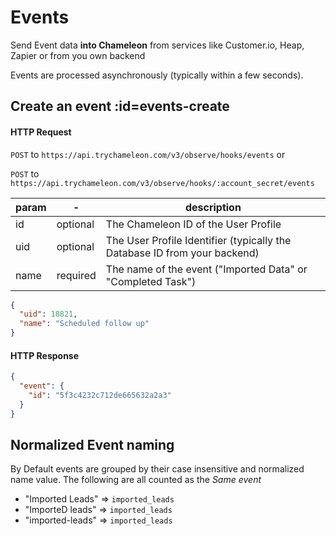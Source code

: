 # Events

Send Event data **into Chameleon** from services like Customer.io, Heap, Zapier or from you own backend

Events are processed asynchronously (typically within a few seconds).

## Create an event :id=events-create

#### HTTP Request
`POST` to `https://api.trychameleon.com/v3/observe/hooks/events` or

`POST` to `https://api.trychameleon.com/v3/observe/hooks/:account_secret/events`

| param | - | description |
|---|---|---|
| id | optional | The Chameleon ID of the User Profile |
| uid | optional | The User Profile Identifier (typically the Database ID from your backend) |
| name | required | The name of the event ("Imported Data" or "Completed Task") |

```json
{
  "uid": 18821,
  "name": "Scheduled follow up"
}
```

#### HTTP Response

```json
{
  "event": {
    "id": "5f3c4232c712de665632a2a3"
  }
}
```

## Normalized Event naming

By Default events are grouped by their case insensitive and normalized name value. The following are all counted as the _Same event_

- "Imported Leads" => `imported_leads`
- "ImporteD leads" => `imported_leads`
- "imported-leads" => `imported_leads`
